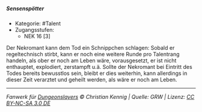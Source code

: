 <!---
Dies ist ein Fanwerk für DUNGEONSLAYERS © von Christian Kennig

Quellen:      [Dungeonslayers Grundregelwerk](https://dungeonslayers.net/download/Dungeonslayers4.pdf)
              [Talentbeschreibungen](https://www.f-space.de/ds4/tools-talentcards.html)
License:      [CC-BY-NC-SA 4.0](https://creativecommons.org/licenses/by-nc-sa/4.0/deed.de)
Richtlinien:  [Fanwerkrichtlinien](https://www.dungeonslayers.net/fanwerk-richtlinien/)
Autor:        Zauberlehrling
-->

##### Sensenspötter

- Kategorie: #Talent
- Zugangsstufen:
  - NEK 16 [3]

Der Nekromant kann dem Tod ein Schnippchen schlagen: Sobald er regeltechnisch stirbt, kann er noch eine weitere Runde pro Talentrang handeln, als ober er noch am Leben wäre, vorausgesetzt, er ist nicht enthauptet, explodiert, zerstampft u.ä. Sollte der Nekromant bei Eintritt des Todes bereits bewusstlos sein, bleibt er dies weiterhin, kann allerdings in dieser Zeit verarztet und geheilt werden, als wäre er noch am Leben.

---

_Fanwerk für [Dungeonslayers](https://www.dungeonslayers.net/) © Christian Kennig | Quelle: GRW | Lizenz: [CC BY-NC-SA 3.0 DE](https://creativecommons.org/licenses/by-nc-sa/3.0/de/)_
